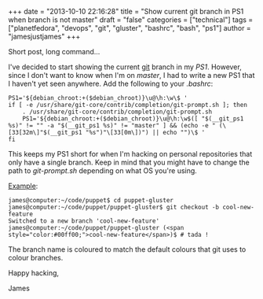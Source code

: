 +++
date = "2013-10-10 22:16:28"
title = "Show current git branch in PS1 when branch is not master"
draft = "false"
categories = ["technical"]
tags = ["planetfedora", "devops", "git", "gluster", "bashrc", "bash", "ps1"]
author = "jamesjustjames"
+++

Short post, long command...

I've decided to start showing the current <a title="git" href="http://ttboj.wordpress.com/code/git/">git</a> branch in my <em>PS1</em>. However, since I don't want to know when I'm on <em>master</em>, I had to write a new PS1 that I haven't yet seen anywhere. Add the following to your <em>.bashrc</em>:
```
PS1='${debian_chroot:+($debian_chroot)}\u@\h:\w\$ '
if [ -e /usr/share/git-core/contrib/completion/git-prompt.sh ]; then
    . /usr/share/git-core/contrib/completion/git-prompt.sh
    PS1='${debian_chroot:+($debian_chroot)}\u@\h:\w$([ "$(__git_ps1 %s)" != "" -a "$(__git_ps1 %s)" != "master" ] && (echo -e " (\[33[32m\]"$(__git_ps1 "%s")"\[33[0m\])") || echo "")\$ '
fi
```
This keeps my PS1 short for when I'm hacking on personal repositories that only have a single branch. Keep in mind that you might have to change the path to <em>git-prompt.sh</em> depending on what OS you're using.

<span style="text-decoration:underline;">Example</span>:
```
james@computer:~/code/puppet$ cd puppet-gluster
james@computer:~/code/puppet/puppet-gluster$ git checkout -b cool-new-feature
Switched to a new branch 'cool-new-feature'
james@computer:~/code/puppet/puppet-gluster (<span style="color:#00ff00;">cool-new-feature</span>)$ # tada !
```
The branch name is coloured to match the default colours that git uses to colour branches.

Happy hacking,

James

&nbsp;

